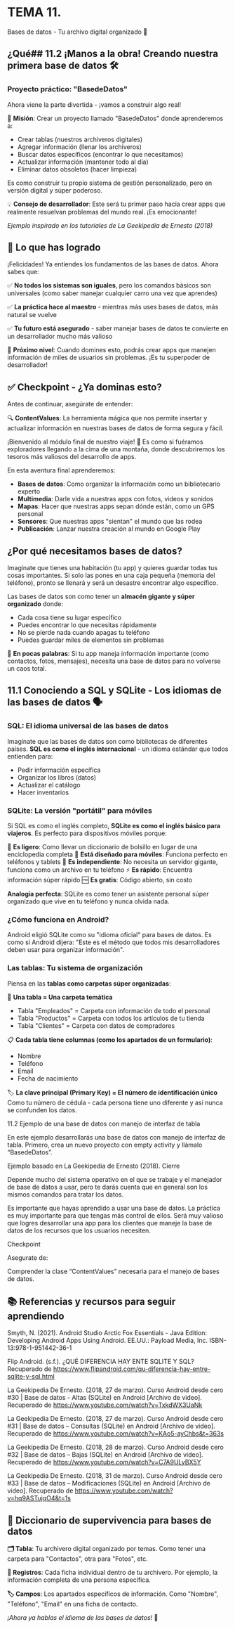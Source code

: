 # TEMA 11.

Bases de datos - Tu archivo digital organizado 📁

## ¿Qué## 11.2 ¡Manos a la obra! Creando nuestra primera base de datos 🛠️

### Proyecto práctico: "BasedeDatos"

Ahora viene la parte divertida - ¡vamos a construir algo real!

🎯 **Misión**: Crear un proyecto llamado "BasedeDatos" donde aprenderemos a:

-  Crear tablas (nuestros archiveros digitales)
-  Agregar información (llenar los archiveros)
-  Buscar datos específicos (encontrar lo que necesitamos)
-  Actualizar información (mantener todo al día)
-  Eliminar datos obsoletos (hacer limpieza)

Es como construir tu propio sistema de gestión personalizado, pero en versión digital y súper poderoso.

💡 **Consejo de desarrollador**: Este será tu primer paso hacia crear apps que realmente resuelvan problemas del mundo real. ¡Es emocionante!

_Ejemplo inspirado en los tutoriales de La Geekipedia de Ernesto (2018)_

## 🎯 Lo que has logrado

¡Felicidades! Ya entiendes los fundamentos de las bases de datos. Ahora sabes que:

✅ **No todos los sistemas son iguales**, pero los comandos básicos son universales (como saber manejar cualquier carro una vez que aprendes)

✅ **La práctica hace al maestro** - mientras más uses bases de datos, más natural se vuelve

✅ **Tu futuro está asegurado** - saber manejar bases de datos te convierte en un desarrollador mucho más valioso

🌟 **Próximo nivel**: Cuando domines esto, podrás crear apps que manejen información de miles de usuarios sin problemas. ¡Es tu superpoder de desarrollador!

## ✅ Checkpoint - ¿Ya dominas esto?

Antes de continuar, asegúrate de entender:

🔍 **ContentValues**: La herramienta mágica que nos permite insertar y actualizar información en nuestras bases de datos de forma segura y fácil.

¡Bienvenido al módulo final de nuestro viaje! 🚀 Es como si fuéramos exploradores llegando a la cima de una montaña, donde descubriremos los tesoros más valiosos del desarrollo de apps.

En esta aventura final aprenderemos:

-  **Bases de datos**: Como organizar la información como un bibliotecario experto
-  **Multimedia**: Darle vida a nuestras apps con fotos, videos y sonidos
-  **Mapas**: Hacer que nuestras apps sepan dónde están, como un GPS personal
-  **Sensores**: Que nuestras apps "sientan" el mundo que las rodea
-  **Publicación**: Lanzar nuestra creación al mundo en Google Play

## ¿Por qué necesitamos bases de datos?

Imagínate que tienes una habitación (tu app) y quieres guardar todas tus cosas importantes. Si solo las pones en una caja pequeña (memoria del teléfono), pronto se llenará y será un desastre encontrar algo específico.

Las bases de datos son como tener un **almacén gigante y súper organizado** donde:

-  Cada cosa tiene su lugar específico
-  Puedes encontrar lo que necesitas rápidamente
-  No se pierde nada cuando apagas tu teléfono
-  Puedes guardar miles de elementos sin problemas

🎯 **En pocas palabras**: Si tu app maneja información importante (como contactos, fotos, mensajes), necesita una base de datos para no volverse un caos total.

## 11.1 Conociendo a SQL y SQLite - Los idiomas de las bases de datos 🗣️

### SQL: El idioma universal de las bases de datos

Imagínate que las bases de datos son como bibliotecas de diferentes países. **SQL es como el inglés internacional** - un idioma estándar que todos entienden para:

-  Pedir información específica
-  Organizar los libros (datos)
-  Actualizar el catálogo
-  Hacer inventarios

### SQLite: La versión "portátil" para móviles

Si SQL es como el inglés completo, **SQLite es como el inglés básico para viajeros**. Es perfecto para dispositivos móviles porque:

🎒 **Es ligero**: Como llevar un diccionario de bolsillo en lugar de una enciclopedia completa
📱 **Está diseñado para móviles**: Funciona perfecto en teléfonos y tablets
📁 **Es independiente**: No necesita un servidor gigante, funciona como un archivo en tu teléfono
⚡ **Es rápido**: Encuentra información súper rápido
🆓 **Es gratis**: Código abierto, sin costo

**Analogía perfecta**: SQLite es como tener un asistente personal súper organizado que vive en tu teléfono y nunca olvida nada.

### ¿Cómo funciona en Android?

Android eligió SQLite como su "idioma oficial" para bases de datos. Es como si Android dijera: "Este es el método que todos mis desarrolladores deben usar para organizar información".

### Las tablas: Tu sistema de organización

Piensa en las **tablas como carpetas súper organizadas**:

📂 **Una tabla = Una carpeta temática**

-  Tabla "Empleados" = Carpeta con información de todo el personal
-  Tabla "Productos" = Carpeta con todos los artículos de tu tienda
-  Tabla "Clientes" = Carpeta con datos de compradores

📋 **Cada tabla tiene columnas (como los apartados de un formulario)**:

-  Nombre
-  Teléfono
-  Email
-  Fecha de nacimiento

🏷️ **La clave principal (Primary Key) = El número de identificación único**
Como tu número de cédula - cada persona tiene uno diferente y así nunca se confunden los datos.

11.2 Ejemplo de una base de datos con manejo de interfaz de tabla

En este ejemplo desarrollarás una base de datos con manejo de interfaz de tabla. Primero, crea un nuevo proyecto con empty activity y llámalo “BasedeDatos”.

Ejemplo basado en La Geekipedia de Ernesto (2018).
Cierre

Depende mucho del sistema operativo en el que se trabaje y el manejador de base de datos a usar, pero te darás cuenta que en general son los mismos comandos para tratar los datos.

Es importante que hayas aprendido a usar una base de datos. La práctica es muy importante para que tengas más control de ellos. Será muy valioso que logres desarrollar una app para los clientes que maneje la base de datos de los recursos que los usuarios necesiten.

Checkpoint

Asegurate de:

Comprender la clase “ContentValues” necesaria para el manejo de bases de datos.

## 📚 Referencias y recursos para seguir aprendiendo

Smyth, N. (2021). Android Studio Arctic Fox Essentials - Java Edition: Developing Android Apps Using Android. EE.UU.: Payload Media, Inc.
ISBN-13:978-1-951442-36-1

Flip Android. (s.f.). ¿QUÉ DIFERENCIA HAY ENTE SQLITE Y SQL? Recuperado de https://www.flipandroid.com/qu-diferencia-hay-entre-sqlite-y-sql.html

La Geekipedia De Ernesto. (2018, 27 de marzo). Curso Android desde cero #30 | Base de datos - Altas (SQLite) en Android [Archivo de video]. Recuperado de https://www.youtube.com/watch?v=TxkdWX3UaNk

La Geekipedia De Ernesto. (2018, 27 de marzo). Curso Android desde cero #31 | Base de datos – Consultas (SQLite) en Android [Archivo de video]. Recuperado de https://www.youtube.com/watch?v=KAo5-ayChbs&t=363s

La Geekipedia De Ernesto. (2018, 28 de marzo). Curso Android desde cero #32 | Base de datos – Bajas (SQLite) en Android [Archivo de video]. Recuperado de https://www.youtube.com/watch?v=C7A9ULyBX5Y

La Geekipedia De Ernesto. (2018, 31 de marzo). Curso Android desde cero #33 | Base de datos – Modificaciones (SQLite) en Android [Archivo de video]. Recuperado de https://www.youtube.com/watch?v=hq9ASTujqO4&t=1s

## 📖 Diccionario de supervivencia para bases de datos

**🗂️ Tabla**: Tu archivero digital organizado por temas. Como tener una carpeta para "Contactos", otra para "Fotos", etc.

**📝 Registros**: Cada ficha individual dentro de tu archivero. Por ejemplo, la información completa de una persona específica.

**🏷️ Campos**: Los apartados específicos de información. Como "Nombre", "Teléfono", "Email" en una ficha de contacto.

_¡Ahora ya hablas el idioma de las bases de datos!_ 🎉
